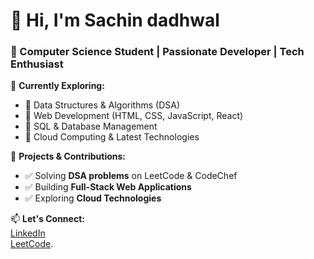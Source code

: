 # 👋 Hi, I'm Sachin dadhwal  
### 🚀 Computer Science Student | Passionate Developer | Tech Enthusiast  

🌱 **Currently Exploring:**  
- 🔹 Data Structures & Algorithms (DSA)  
- 🔹 Web Development (HTML, CSS, JavaScript, React)  
- 🔹 SQL & Database Management  
- 🔹 Cloud Computing & Latest Technologies  

🔭 **Projects & Contributions:**  
- ✅ Solving **DSA problems** on LeetCode & CodeChef  
- ✅ Building **Full-Stack Web Applications**  
- ✅ Exploring **Cloud Technologies**  

📫 **Let's Connect:**  
[LinkedIn](https://www.linkedin.com/in/sachin-pb07/)  
[LeetCode](https://leetcode.com/u/Sachin_dadhwal/).
